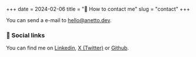 +++
date = 2024-02-06
title = "📩 How to contact me"
slug = "contact"
+++

You can send a e-mail to hello@anetto.dev.

### 🔗 Social links

You can find me on [Linkedin][linkedin], [X (Twitter)][twitter] or [Github][github]. 

[twitter]: https://twitter.com/anettodev
[linkedin]: https://www.linkedin.com/in/anettodev/
[github]: https://github.com/anettodev
[feed]: /index.xml